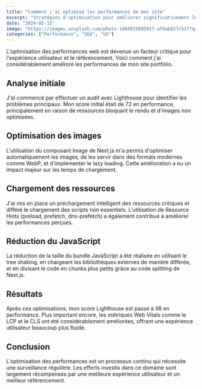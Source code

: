 ```yaml
---
title: "Comment j'ai optimisé les performances de mon site"
excerpt: "Stratégies d'optimisation pour améliorer significativement les scores Lighthouse et l'expérience utilisateur."
date: "2024-02-15"
image: "https://images.unsplash.com/photo-1460925895917-afdab827c52f?q=80&w=1000&auto=format&fit=crop"
categories: ["Performance", "SEO", "UX"]
---
```


L'optimisation des performances web est devenue un facteur critique pour l'expérience utilisateur et le référencement. Voici comment j'ai considérablement amélioré les performances de mon site portfolio.

## Analyse initiale

J'ai commencé par effectuer un audit avec Lighthouse pour identifier les problèmes principaux. Mon score initial était de 72 en performance, principalement en raison de ressources bloquant le rendu et d'images non optimisées.

## Optimisation des images

L'utilisation du composant Image de Next.js m'a permis d'optimiser automatiquement les images, de les servir dans des formats modernes comme WebP, et d'implémenter le lazy loading. Cette amélioration a eu un impact majeur sur les temps de chargement.

## Chargement des ressources

J'ai mis en place un préchargement intelligent des ressources critiques et différé le chargement des scripts non essentiels. L'utilisation de Resource Hints (preload, prefetch, dns-prefetch) a également contribué à améliorer les performances perçues.

## Réduction du JavaScript

La réduction de la taille du bundle JavaScript a été réalisée en utilisant le tree shaking, en chargeant les bibliothèques externes de manière différée, et en divisant le code en chunks plus petits grâce au code splitting de Next.js.

## Résultats

Après ces optimisations, mon score Lighthouse est passé à 98 en performance. Plus important encore, les métriques Web Vitals comme le LCP et le CLS ont été considérablement améliorées, offrant une expérience utilisateur beaucoup plus fluide.

## Conclusion

L'optimisation des performances est un processus continu qui nécessite une surveillance régulière. Les efforts investis dans ce domaine sont largement récompensés par une meilleure expérience utilisateur et un meilleur référencement. 